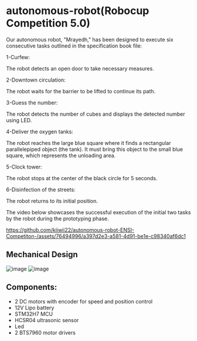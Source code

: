# autonomous-robot(Robocup Competition 5.0)
Our autonomous robot, "Mrayedh," has been designed to execute six consecutive tasks outlined in the specification book file:

1-Curfew:

The robot detects an open door to take necessary measures.

2-Downtown circulation:

The robot waits for the barrier to be lifted to continue its path.

3-Guess the number:

The robot detects the number of cubes and displays the detected number using LED.

4-Deliver the oxygen tanks:

The robot reaches the large blue square where it finds a rectangular parallelepiped object (the tank). It must bring this object to the small blue square, which represents the unloading area.

5-Clock tower:

The robot stops at the center of the black circle for 5 seconds.

6-Disinfection of the streets:

The robot returns to its initial position.

The video below showcases the successful execution of the initial two tasks by the robot during the prototyping phase.

https://github.com/kiiwii22/autonomous-robot-ENSI-Competiton-/assets/76494996/a397d2e3-a581-4d91-be1e-c98340af6dc1

## Mechanical Design

![image](https://github.com/kiiwii22/autonomous-robot-ENSI-Competiton-/assets/76494996/831200a3-b5c1-4d95-8fa8-8a4037b2b684)
![image](https://github.com/kiiwii22/autonomous-robot-ENSI-Competiton-/assets/76494996/70a39783-dcc1-4647-b831-650e91648048)

## Components:

* 2 DC motors with encoder for speed and position control
* 12V Lipo battery
* STM32H7 MCU
* HCSR04 ultrasonic sensor
* Led
* 2 BTS7960 motor drivers


